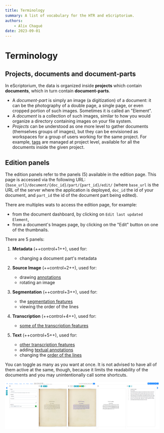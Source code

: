 ```yaml
---
title: Terminology
summary: A list of vocabulary for the HTR and eScriptorium.
authors:
    - Alix Chagué
date: 2023-09-01
---
```


# Terminology

## Projects, documents and document-parts

In eScriptorium, the data is organized inside **projects** which contain **documents**, which in turn contain **document-parts**.

- A *document-part* is simply an image (a digitization) of a document: it can be the photography of a double page, a single page, or even cropped portion of such images. Sometimes it is called an "Element".  
- A *document* is a collection of such images, similar to how you would organize a directory containing images on your file system.
- *Projects* can be understood as one more level to gather documents (themselves groups of images), but they can be envisioned as workspaces for a group of users working for the same project. For example, [tags](tags.md) are managed at project level, available for all the documents inside the given project.

## Edition panels

The edition panels refer to the panels (5) available in the edition page. This page is accessed via the following URL: `{base_url}/document/{doc_id}/part/{part_id}/edit/` (where `base_url` is the URL of the server where the application is deployed, `doc_id` the id of your document, and `part_id` the id of the document part being edited).

There are multiples wats to access the edition page, for example:

- from the document dashboard, by clicking on `Edit last updated Element`,
- from a document's Images page, by clicking on the "Edit" button on one of the thumbnails.

There are 5 panels:

1. **Metadata** (++control+1++), used for:
    - changing a document part's metadata <!-- todo: add link if we ever make a documentation somewhere -->

2. **Source Image** (++control+2++), used for:
    - drawing [annotations](annotate.md#draw-an-annotation-on-an-image)
    - rotating an image <!-- todo: add link if we ever make a documentation somewhere -->

3. **Segmentation** (++control+3++), used for:
    - the [segmentation features](segment.md)
    - viewing the order of the lines <!-- todo: add link if we ever detail -->
    <!--only in the most recent versions: - deactivating dynamic line ordering-->

4. **Transcription** (++control+4++), used for:
    - [some of the transcription features](transcribe.md#editing-with-the-transcription-panel)

5. **Text** (++control+5++), used for:
    - [other transcription features](transcribe.md#editing-with-the-text-panel)
    - adding [textual annotations](annotate.md#text-annotations)
    - changing the [order of the lines](segment.md#reordering)

You can toggle as many as you want at once. It is not advised to have all of them active at the same, though, because it limits the readability of the documents and you may unintentionally call some shortcuts.

![image: a screenshot of the Edit page with all the panels activated](img/terminology/panels.png "From left to right: Metadata, Source Image, Segmentation, Transcription, Text")

<!--
## Do you speak training?

todo 

-->